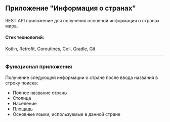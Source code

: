 <h2>Приложение "Информация о странах"</h2>

REST API приложение для получения основной информации о странах мира.

#### Стек технологий: 
Kotlin, Retrofit, Coroutines, Coil, Gradle, Git

---

<h3>Функционал приложения</h3>

Получение следующей информации о стране после ввода названия в строку поиска:
* Полное название страны
* Столица
* Население
* Площадь
* Основные языки, используемые в данной стране
